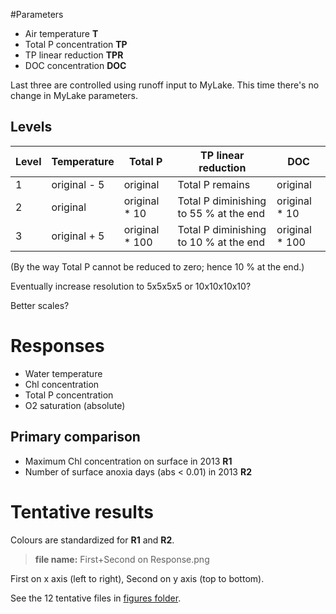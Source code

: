 #Parameters

* Air temperature **T**
* Total P concentration **TP**
* TP linear reduction **TPR**
* DOC concentration **DOC**

Last three are controlled using runoff input to MyLake. This time
there's no change in MyLake parameters. 

## Levels

Level | Temperature | Total P | TP linear reduction | DOC
--- | --- | --- | --- | ---
1 | original - 5 | original | Total P remains | original 
2 | original  | original * 10  | Total P diminishing to 55 % at the end | original * 10
3 | original + 5 | original * 100 | Total P diminishing to 10 % at the end | original * 100

(By the way Total P cannot be reduced to zero; hence 10 % at the end.)

Eventually increase resolution to 5x5x5x5 or 10x10x10x10?

Better scales? 

# Responses

* Water temperature
* Chl concentration
* Total P concentration
* O2 saturation (absolute)

## Primary comparison

* Maximum Chl concentration on surface in 2013 **R1**
* Number of surface anoxia days (abs < 0.01) in 2013 **R2**

# Tentative results

Colours are standardized for **R1** and **R2**.

> **file name:** First+Second on Response.png

First on x axis (left to right), Second on y axis (top to bottom). 

See the 12 tentative files in [figures folder](figures).
